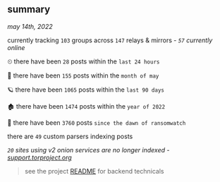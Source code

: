 
## summary
_may 14th, 2022_

currently tracking `103` groups across `147` relays & mirrors - _`57` currently online_

⏲ there have been `28` posts within the `last 24 hours`

🦈 there have been `155` posts within the `month of may`

🪐 there have been `1065` posts within the `last 90 days`

🏚 there have been `1474` posts within the `year of 2022`

🦕 there have been `3760` posts `since the dawn of ransomwatch`

there are `49` custom parsers indexing posts

_`20` sites using v2 onion services are no longer indexed - [support.torproject.org](https://support.torproject.org/onionservices/v2-deprecation/)_

> see the project [README](https://github.com/thetanz/ransomwatch#ransomwatch--) for backend technicals

